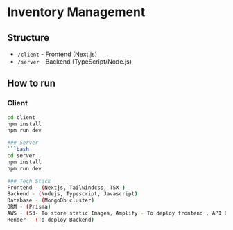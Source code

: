 # Inventory Management

## Structure
- `/client` - Frontend (Next.js)
- `/server` - Backend (TypeScript/Node.js)

## How to run

### Client
```bash
cd client
npm install
npm run dev

### Server
```bash
cd server
npm install
npm run dev

### Tech Stack
Frontend - (Nextjs, Tailwindcss, TSX )
Backend - (Nodejs, Typescript, Javascript)
Database - (MongoDb cluster)
ORM - (Prisma)
AWS - (S3- To store static Images, Amplify - To deploy frontend , API Gateway - To route backend data)
Render - (To deploy Backend)
